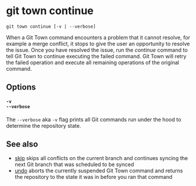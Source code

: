 # git town continue

```command-summary
git town continue [-v | --verbose]
```

When a Git Town command encounters a problem that it cannot resolve, for example
a merge conflict, it stops to give the user an opportunity to resolve the issue.
Once you have resolved the issue, run the _continue_ command to tell Git Town to
continue executing the failed command. Git Town will retry the failed operation
and execute all remaining operations of the original command.

## Options

#### `-v`<br>`--verbose`

The `--verbose` aka `-v` flag prints all Git commands run under the hood to
determine the repository state.

## See also

- [skip](skip.md) skips all conflicts on the current branch and continues
  syncing the next Git branch that was scheduled to be synced
- [undo](undo.md) aborts the currently suspended Git Town command and returns
  the repository to the state it was in before you ran that command
